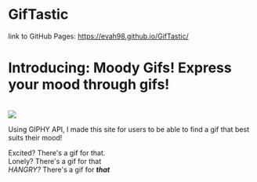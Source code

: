 # GifTastic

link to GitHub Pages: https://evah98.github.io/GifTastic/

<h1>Introducing: Moody Gifs! Express your mood through gifs!</h1>
<br>
<img src="https://media3.giphy.com/media/Is1O1TWV0LEJi/200.gif" align="middle">
<br>

Using GIPHY API, I made this site for users to be able to find a gif that best suits their mood!

Excited? There's a gif for that.
<br>
Lonely? There's a gif for that
<br>
<i>HANGRY?</i> There's a gif for <b><i>that</i></b>